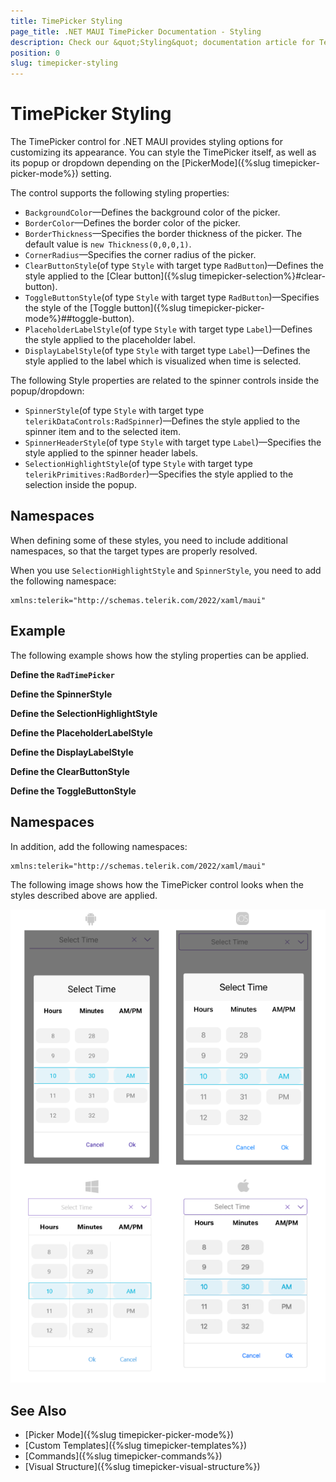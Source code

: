 ```yaml
---
title: TimePicker Styling
page_title: .NET MAUI TimePicker Documentation - Styling
description: Check our &quot;Styling&quot; documentation article for Telerik TimePicker for .NET MAUI.
position: 0
slug: timepicker-styling
---
```


# TimePicker Styling

The TimePicker control for .NET MAUI provides styling options for customizing its appearance. You can style the TimePicker itself, as well as its popup or dropdown depending on the [PickerMode]({%slug timepicker-picker-mode%}) setting.

The control supports the following styling properties:

* `BackgroundColor`&mdash;Defines the background color of the picker.
* `BorderColor`&mdash;Defines the border color of the picker.
* `BorderThickness`&mdash;Specifies the border thickness of the picker. The default value is `new Thickness(0,0,0,1)`.
* `CornerRadius`&mdash;Specifies the corner radius of the picker.
* `ClearButtonStyle`(of type `Style` with target type `RadButton`)&mdash;Defines the style applied to the [Clear button]({%slug timepicker-selection%}#clear-button).
* `ToggleButtonStyle`(of type `Style` with target type `RadButton`)&mdash;Specifies the style of the [Toggle button]({%slug timepicker-picker-mode%}##toggle-button).
* `PlaceholderLabelStyle`(of type `Style` with target type `Label`)&mdash;Defines the style applied to the placeholder label.
* `DisplayLabelStyle`(of type `Style` with target type `Label`)&mdash;Defines the style applied to the label which is visualized when time is selected.

The following Style properties are related to the spinner controls inside the popup/dropdown:

* `SpinnerStyle`(of type `Style` with target type `telerikDataControls:RadSpinner`)&mdash;Defines the style applied to the spinner item and to the selected item.
* `SpinnerHeaderStyle`(of type `Style` with target type `Label`)&mdash;Specifies the style applied to the spinner header labels.
* `SelectionHighlightStyle`(of type `Style` with target type `telerikPrimitives:RadBorder`)&mdash;Specifies the style applied to the selection inside the popup.


## Namespaces

When defining some of these styles, you need to include additional namespaces, so that the target types are properly resolved.

When you use `SelectionHighlightStyle` and `SpinnerStyle`, you need to add the following namespace:

```XAML
xmlns:telerik="http://schemas.telerik.com/2022/xaml/maui"
```

## Example

The following example shows how the styling properties can be applied.

**Define the `RadTimePicker`**

<snippet id='timepicker-popup-style' />

**Define the SpinnerStyle**

<snippet id='timepicker-style-spinner-style' />

**Define the SelectionHighlightStyle**

<snippet id='timepicker-style-selection-highlight-style' />

**Define the PlaceholderLabelStyle**

<snippet id='timepicker-style-placeholder-label-style' />

**Define the DisplayLabelStyle**

<snippet id='timepicker-style-display-label-style' />

**Define the ClearButtonStyle**

<snippet id='timepicker-style-clear-button-style' />

**Define the ToggleButtonStyle**

<snippet id='timepicker-style-toggle-button-style' />


## Namespaces

In addition, add the following namespaces:

```XAML
xmlns:telerik="http://schemas.telerik.com/2022/xaml/maui"
```

The following image shows how the TimePicker control looks when the styles described above are applied.

![Time Picker Styling](../images/timepicker_style.png)

## See Also

- [Picker Mode]({%slug timepicker-picker-mode%})
- [Custom Templates]({%slug timepicker-templates%})
- [Commands]({%slug timepicker-commands%})
- [Visual Structure]({%slug timepicker-visual-structure%})
